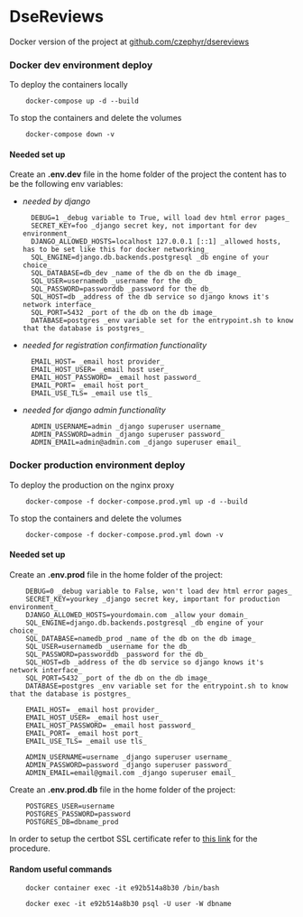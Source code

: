 # DseReviews

Docker version of the project at [github.com/czephyr/dsereviews](https://github.com/czephyr/dsereviews)

### Docker dev environment deploy

To deploy the containers locally 
        
        docker-compose up -d --build

To stop the containers and delete the volumes

        docker-compose down -v

#### Needed set up

Create an **.env.dev** file in the home folder of the project the content has to be the following env variables:
* _needed by django_

        DEBUG=1 _debug variable to True, will load dev html error pages_ 
        SECRET_KEY=foo _django secret key, not important for dev environment_
        DJANGO_ALLOWED_HOSTS=localhost 127.0.0.1 [::1] _allowed hosts, has to be set like this for docker networking_
        SQL_ENGINE=django.db.backends.postgresql _db engine of your choice_
        SQL_DATABASE=db_dev _name of the db on the db image_
        SQL_USER=usernamedb _username for the db_
        SQL_PASSWORD=passworddb _password for the db_
        SQL_HOST=db _address of the db service so django knows it's network interface_
        SQL_PORT=5432 _port of the db on the db image_
        DATABASE=postgres _env variable set for the entrypoint.sh to know that the database is postgres_

* _needed for registration confirmation functionality_

        EMAIL_HOST= _email host provider_
        EMAIL_HOST_USER= _email host user_
        EMAIL_HOST_PASSWORD= _email host password_
        EMAIL_PORT= _email host port_
        EMAIL_USE_TLS= _email use tls_

* _needed for django admin functionality_

        ADMIN_USERNAME=admin _django superuser username_
        ADMIN_PASSWORD=admin _django superuser password_
        ADMIN_EMAIL=admin@admin.com _django superuser email_


### Docker production environment deploy

To deploy the production on the nginx proxy 
        
        docker-compose -f docker-compose.prod.yml up -d --build

To stop the containers and delete the volumes

        docker-compose -f docker-compose.prod.yml down -v

#### Needed set up

Create an **.env.prod** file in the home folder of the project:

        DEBUG=0 _debug variable to False, won't load dev html error pages_ 
        SECRET_KEY=yourkey _django secret key, important for production environment_
        DJANGO_ALLOWED_HOSTS=yourdomain.com _allow your domain_
        SQL_ENGINE=django.db.backends.postgresql _db engine of your choice_
        SQL_DATABASE=namedb_prod _name of the db on the db image_
        SQL_USER=usernamedb _username for the db_
        SQL_PASSWORD=passworddb _password for the db_
        SQL_HOST=db _address of the db service so django knows it's network interface_
        SQL_PORT=5432 _port of the db on the db image_
        DATABASE=postgres _env variable set for the entrypoint.sh to know that the database is postgres_

        EMAIL_HOST= _email host provider_
        EMAIL_HOST_USER= _email host user_
        EMAIL_HOST_PASSWORD= _email host password_
        EMAIL_PORT= _email host port_
        EMAIL_USE_TLS= _email use tls_

        ADMIN_USERNAME=username _django superuser username_
        ADMIN_PASSWORD=password _django superuser password_
        ADMIN_EMAIL=email@gmail.com _django superuser email_

Create an **.env.prod.db** file in the home folder of the project:

        POSTGRES_USER=username
        POSTGRES_PASSWORD=password
        POSTGRES_DB=dbname_prod

In order to setup the certbot SSL certificate refer to [this link](https://pentacent.medium.com/nginx-and-lets-encrypt-with-docker-in-less-than-5-minutes-b4b8a60d3a71) for the procedure.


#### Random useful commands 

        docker container exec -it e92b514a8b30 /bin/bash

        docker exec -it e92b514a8b30 psql -U user -W dbname

